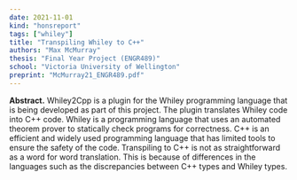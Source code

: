 ```yaml
---
date: 2021-11-01
kind: "honsreport"
tags: ["whiley"]
title: "Transpiling Whiley to C++"
authors: "Max McMurray"
thesis: "Final Year Project (ENGR489)"
school: "Victoria University of Wellington"
preprint: "McMurray21_ENGR489.pdf"
---
```


**Abstract.** Whiley2Cpp is a plugin for the Whiley programming
language that is being developed as part of this project. The plugin
translates Whiley code into C++ code. Whiley is a programming language
that uses an automated theorem prover to statically check programs
for correctness. C++ is an efficient and widely used programming
language that has limited tools to ensure the safety of the
code. Transpiling to C++ is not as straightforward as a word for word
translation. This is because of differences in the languages such as
the discrepancies between C++ types and Whiley types.



